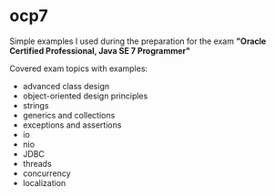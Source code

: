 # ocp7

Simple examples I used during the preparation for the exam **"Oracle Certified Professional, Java SE 7 Programmer"**


Covered exam topics with examples:

* advanced class design
* object-oriented design principles
* strings
* generics and collections
* exceptions and assertions
* io
* nio
* JDBC
* threads
* concurrency
* localization
